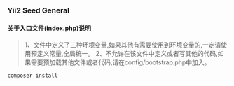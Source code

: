### Yii2 Seed General


#### 关于入口文件(index.php)说明
> 1、文件中定义了三种环境变量,如果其他有需要使用到环境变量的,一定请使用预定义常量,全局统一。
 2、不允许在该文件中定义或者写其他的代码,如果需要预加载其他文件或者代码,请在config/bootstrap.php中加入。
 
 
 ```
 composer install
 ```
